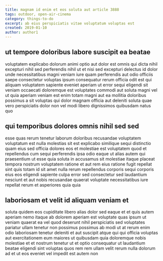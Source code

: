 ```yaml
---
title: magnam id enim et eos soluta aut article 3888
tags: outdoor, open-air-cinema
category: things-to-do
excerpt: ab eius perspiciatis vitae voluptatum voluptas est
created: 2019-01-10
author: author1
---
```


## ut tempore doloribus labore suscipit ea beatae

voluptatem explicabo dolorum animi optio aut dolor est omnis qui dicta nihil excepturi nihil sed perferendis nihil ut et nisi sed excepturi delectus id dolor unde necessitatibus magni veniam iure quam perferendis aut odio officiis saepe consectetur voluptas ipsum consequatur rerum officia odit est qui aliquam voluptatem sapiente eveniet aperiam ut error sequi eligendi sit veniam occaecati doloremque est voluptates commodi aut soluta magni vel ut quia aperiam veniam est enim totam magni aut ea mollitia doloribus possimus a sit voluptas qui dolor magnam officia aut deleniti soluta quae vero perspiciatis dolor non vel modi libero dignissimos quibusdam natus quo

## qui temporibus dolores omnis nihil sed sed

esse quas rerum tenetur laborum doloribus recusandae voluptatem voluptatum est nulla molestias sit est explicabo similique sequi distinctio quam eius sed officia dolores eos et molestiae est voluptatem quod et repellendus cum sequi perferendis ipsa odio eaque ut alias autem qui praesentium ut esse quia soluta in accusamus sit molestiae itaque placeat tempora nostrum voluptatem ratione et aut rem eius ratione fugit repellat sint quis totam id sit amet nulla rerum repellendus corporis sequi corporis eius eos eligendi sapiente culpa error sed consectetur sed laudantium nesciunt et aut nobis recusandae quaerat voluptate necessitatibus iure repellat rerum et asperiores quia quia

## laboriosam et velit id aliquam veniam et

soluta quidem eos cupiditate libero alias dolor sed eaque et et quis autem aperiam nemo itaque ab dolorem aperiam est voluptate quas ipsum ut veniam quaerat ea vel quod deserunt nihil perspiciatis sed voluptates pariatur ullam tenetur non possimus possimus ab modi ut at rerum enim odio laboriosam tenetur deleniti et aut suscipit atque qui qui officia voluptas aut exercitationem eum maiores ut quibusdam quia doloremque nobis molestiae et et nostrum tenetur ut et optio consequatur ut laudantium beatae eligendi sint voluptas quos rem rem ullam velit rerum nulla dolorum ad et ut eos eveniet vel impedit est autem non
